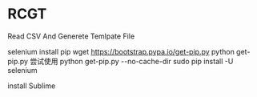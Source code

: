 # RCGT
Read CSV And Generete Temlpate File

selenium 
install pip
wget https://bootstrap.pypa.io/get-pip.py
python get-pip.py
尝试使用 
python get-pip.py --no-cache-dir
sudo pip install -U selenium

install Sublime
